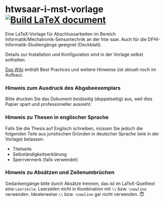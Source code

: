 # htwsaar-i-mst-vorlage [![Build LaTeX document](https://github.com/systemtechniklabor/htwsaar-i-mst-vorlage/actions/workflows/build_pdf.yml/badge.svg)](https://github.com/systemtechniklabor/htwsaar-i-mst-vorlage/actions/workflows/build_pdf.yml)

Eine LaTeX-Vorlage für Abschlussarbeiten im Bereich Informatik/Mechatronik-Sensortechnik an der htw saar. Auch für die DFHI-Informatik-Studiengänge geeignet (Deckblatt).

Details zur Installation und Konfiguration sind in der Vorlage selbst enthalten.

[Das Wiki](https://github.com/systemtechniklabor/htwsaar-i-mst-vorlage/wiki) enthält Best Practices und weitere Hinweise (ist aktuell noch im Aufbau).

### Hinweis zum Ausdruck des Abgabeexemplars
Bitte drucken Sie das Dokument *beidseitig* (doppelseitig) aus, weil dies Papier spart und professioneller aussieht.

### Hinweis zu Thesen in englischer Sprache
Falls Sie die Thesis auf Englisch schreiben, *müssen* Sie jedoch die folgenden Teile aus juristischen Gründen in deutscher Sprache (wie in der Vorlage) belassen:
* Titelseite
* Selbständigkeitserklärung
* Sperrvermerk (falls verwendet)

### Hinweis zu Absätzen und Zeilenumbrüchen
Gedankengänge bitte durch Absätze trennen, das ist im LaTeX-Quelltext eine `Leerzeile`. Leerzeilen nicht in Kombination mit `\\` bzw. `\newline` verwenden. Idealerweise `\\` bzw. `\newline` gar nicht verwenden. :innocent:
